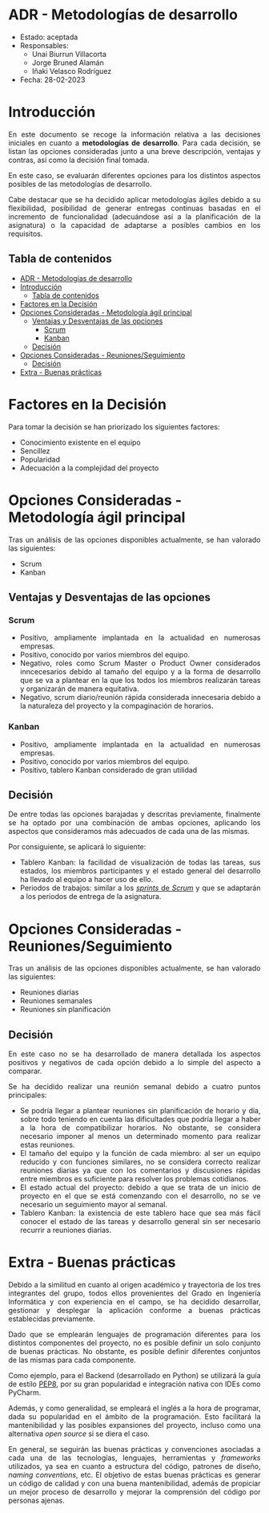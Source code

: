 # ADR - Metodologías de desarrollo

* Estado: aceptada
* Responsables:
  * Unai Biurrun Villacorta
  * Jorge Bruned Alamán
  * Iñaki Velasco Rodríguez
* Fecha: 28-02-2023

# Introducción
<div style="text-align: justify!important">

En este documento se recoge la información relativa a las decisiones iniciales en cuanto a **metodologías de desarrollo**. Para cada decisión, se listan las opciones consideradas junto a una breve descripción, ventajas y contras, así como la decisión final tomada.

En este caso, se evaluarán diferentes opciones para los distintos aspectos posibles de las metodologías de desarrollo. 

Cabe destacar que se ha decidido aplicar metodologías ágiles debido a su flexibilidad, posibilidad de generar entregas continuas basadas en el incremento de funcionalidad (adecuándose así a la planificación de la asignatura) o la capacidad de adaptarse a posibles cambios en los requisitos.
</div>

## Tabla de contenidos
<!-- [TOC] -->
- [ADR - Metodologías de desarrollo](#adr---metodologías-de-desarrollo)
- [Introducción](#introducción)
  - [Tabla de contenidos](#tabla-de-contenidos)
- [Factores en la Decisión](#factores-en-la-decisión)
- [Opciones Consideradas - Metodología ágil principal](#opciones-consideradas---metodología-ágil-principal)
  - [Ventajas y Desventajas de las opciones](#ventajas-y-desventajas-de-las-opciones)
    - [Scrum](#scrum)
    - [Kanban](#kanban)
  - [Decisión](#decisión)
- [Opciones Consideradas - Reuniones/Seguimiento](#opciones-consideradas---reunionesseguimiento)
  - [Decisión](#decisión-1)
- [Extra - Buenas prácticas](#extra---buenas-prácticas)

# Factores en la Decisión
<div style="text-align: justify!important">

Para tomar la decisión se han priorizado los siguientes factores:
* Conocimiento existente en el equipo
* Sencillez
* Popularidad
* Adecuación a la complejidad del proyecto
</div>

# Opciones Consideradas - Metodología ágil principal
<div style="text-align: justify!important">

Tras un análisis de las opciones disponibles actualmente, se han valorado las siguientes:
* Scrum
* Kanban
</div>

## Ventajas y Desventajas de las opciones

### Scrum
<div style="text-align: justify!important">

* Positivo, ampliamente implantada en la actualidad en numerosas empresas.
* Positivo, conocido por varios miembros del equipo.
* Negativo, roles como Scrum Master o Product Owner considerados inncecesarios debido al tamaño del equipo y a la forma de desarrollo que se va a plantear en la que los todos los miembros realizarán tareas y organizarán de manera equitativa.
* Negativo, scrum diario/reunión rápida considerada innecesaria debido a la naturaleza del proyecto y la compaginación de horarios.
</div>

### Kanban
<div style="text-align: justify!important">

* Positivo, ampliamente implantada en la actualidad en numerosas empresas.
* Positivo, conocido por varios miembros del equipo.
* Positivo, tablero Kanban considerado de gran utilidad
</div>

## Decisión
<div style="text-align: justify!important">

 De entre todas las opciones barajadas y descritas previamente, finalmente se ha optado por una combinación de ambas opciones, aplicando los aspectos que consideramos más adecuados de cada una de las mismas.

 Por consiguiente, se aplicará lo siguiente:
 * Tablero Kanban: la facilidad de visualización de todas las tareas, sus estados, los miembros participantes y el estado general del desarrollo ha llevado al equipo a hacer uso de ello.
 * Periodos de trabajos: similar a los [*sprints* de *Scrum*](https://www.atlassian.com/agile/scrum/sprints#:~:text=What%20are%20sprints%3F-,A%20sprint%20is%20a%20short%2C%20time%2Dboxed%20period%20when%20a,better%20software%20with%20fewer%20headaches.) y que se adaptarán a los periodos de entrega de la asignatura.
</div>

# Opciones Consideradas - Reuniones/Seguimiento
<div style="text-align: justify!important">

Tras un análisis de las opciones disponibles actualmente, se han valorado las siguientes:
* Reuniones diarias
* Reuniones semanales
* Reuniones sin planificación
</div>

## Decisión
<div style="text-align: justify!important">

En este caso no se ha desarrollado de manera detallada los aspectos positivos y negativos de cada opción debido a lo simple del aspecto a comparar.

Se ha decidido realizar una reunión semanal debido a cuatro puntos principales:
- Se podría llegar a plantear reuniones sin planificación de horario y día, sobre todo teniendo en cuenta las dificultades que podría llegar a haber a la hora de compatibilizar horarios. No obstante, se considera necesario imponer al menos un determinado momento para realizar estas reuniones.
- El tamaño del equipo y la función de cada miembro: al ser un equipo reducido y con funciones similares, no se considera correcto realizar reuniones diarias ya que con los comentarios y discusiones rápidas entre miembros es suficiente para resolver los problemas cotidianos.
- El estado actual del proyecto: debido a que se trata de un inicio de proyecto en el que se está comenzando con el desarrollo, no se ve necesario un seguimiento mayor al semanal.
- Tablero Kanban: la existencia de este tablero hace que sea más fácil conocer el estado de las tareas y desarrollo general sin ser necesario recurrir a reuniones diarias.
</div>

# Extra - Buenas prácticas
<div style="text-align: justify">
    
Debido a la similitud en cuanto al origen académico y trayectoria de los tres integrantes del grupo, todos ellos provenientes del Grado en Ingeniería Informática y con experiencia en el campo, se ha decidido desarrollar, gestionar y desplegar la aplicación conforme a buenas prácticas establecidas previamente.
 
Dado que se emplearán lenguajes de programación diferentes para los distintos componentes del proyecto, no es posible definir un solo conjunto de buenas prácticas. No obstante, es posible definir diferentes conjuntos de las mismas para cada componente.
    
Como ejemplo, para el Backend (desarrollado en Python) se utilizará la guía de estilo [PEP8](https://peps.python.org/pep-0008/), por su gran popularidad e integración nativa con IDEs como PyCharm.

Además, y como generalidad, se empleará el inglés a la hora de programar, dada su popularidad en el ámbito de la programación. Esto facilitará la mantenibilidad y las posibles expansiones del proyecto, incluso como una alternativa *open source* si se diera el caso.

En general, se seguirán las buenas prácticas y convenciones asociadas a cada una de las tecnologías, lenguajes, herramientas y *frameworks* utilizados, ya sea en cuanto a estructura del código, patrones de diseño, *naming conventions*, etc. El objetivo de estas buenas prácticas es generar un código de calidad y con una buena mantenibilidad, además de propiciar un mejor proceso de desarrollo y mejorar la comprensión del código por personas ajenas.
</div>